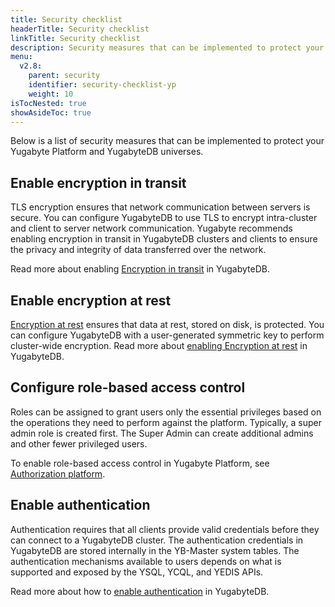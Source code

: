 ```yaml
---
title: Security checklist
headerTitle: Security checklist
linkTitle: Security checklist
description: Security measures that can be implemented to protect your Yugabyte Platform and YugabyteDB universes.
menu:
  v2.8:
    parent: security
    identifier: security-checklist-yp
    weight: 10
isTocNested: true
showAsideToc: true
---
```


Below is a list of security measures that can be implemented to protect your Yugabyte Platform and YugabyteDB universes.

## Enable encryption in transit

TLS encryption ensures that network communication between servers is secure. You can configure YugabyteDB to use TLS to encrypt intra-cluster and client to server network communication. Yugabyte recommends enabling encryption in transit in YugabyteDB clusters and clients to ensure the privacy and integrity of data transferred over the network.

Read more about enabling [Encryption in transit](../enable-encryption-in-transit) in YugabyteDB.

## Enable encryption at rest

[Encryption at rest](https://en.wikipedia.org/wiki/Data_at_rest#Encryption) ensures that data at rest, stored on disk, is protected. You can configure YugabyteDB with a user-generated symmetric key to perform cluster-wide encryption.
Read more about [enabling Encryption at rest](../enable-encryption-at-rest) in YugabyteDB.

## Configure role-based access control

Roles can be assigned to grant users only the essential privileges based on the operations they need to perform against the platform. Typically, a super admin role is created first. The Super Admin can create additional admins and other fewer privileged users.

To enable role-based access control in Yugabyte Platform, see [Authorization platform](../authorization-platform).

## Enable authentication

Authentication requires that all clients provide valid credentials before they can connect to a YugabyteDB cluster. The authentication credentials in YugabyteDB are stored internally in the YB-Master system tables. The authentication mechanisms available to users depends on what is supported and exposed by the YSQL, YCQL, and YEDIS APIs.

Read more about how to [enable authentication](../../../secure/enable-authentication) in YugabyteDB.
